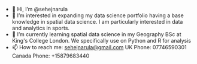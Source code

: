 - 👋 Hi, I’m @sehejnarula
- 👀 I’m interested in expanding my data science portfolio having a base knowledge in spatial data science. I am particularly interested in data and analytics in sports. 
- 🌱 I’m currently learning spatial data science in my Geography BSc at King's College London. We specifically use on Python and R for analysis
- 📫 How to reach me: 
                  sehejnarula@gmail.com 
                  UK Phone: 07746590301
                  Canada Phone: +15879683440

<!---
sehejnarula/sehejnarula is a ✨ special ✨ repository because its `README.md` (this file) appears on your GitHub profile.
You can click the Preview link to take a look at your changes.
--->
